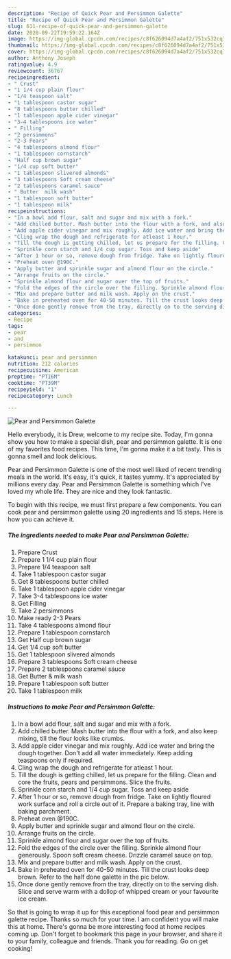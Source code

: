 ```yaml
---
description: "Recipe of Quick Pear and Persimmon Galette"
title: "Recipe of Quick Pear and Persimmon Galette"
slug: 611-recipe-of-quick-pear-and-persimmon-galette
date: 2020-09-22T19:59:22.164Z
image: https://img-global.cpcdn.com/recipes/c8f626094d7a4af2/751x532cq70/pear-and-persimmon-galette-recipe-main-photo.jpg
thumbnail: https://img-global.cpcdn.com/recipes/c8f626094d7a4af2/751x532cq70/pear-and-persimmon-galette-recipe-main-photo.jpg
cover: https://img-global.cpcdn.com/recipes/c8f626094d7a4af2/751x532cq70/pear-and-persimmon-galette-recipe-main-photo.jpg
author: Anthony Joseph
ratingvalue: 4.9
reviewcount: 36767
recipeingredient:
- " Crust"
- "1 1/4 cup plain flour"
- "1/4 teaspoon salt"
- "1 tablespoon castor sugar"
- "8 tablespoons butter chilled"
- "1 tablespoon apple cider vinegar"
- "3-4 tablespoons ice water"
- " Filling"
- "2 persimmons"
- "2-3 Pears"
- "4 tablespoons almond flour"
- "1 tablespoon cornstarch"
- "Half cup brown sugar"
- "1/4 cup soft butter"
- "1 tablespoon slivered almonds"
- "3 tablespoons Soft cream cheese"
- "2 tablespoons caramel sauce"
- " Butter  milk wash"
- "1 tablespoon soft butter"
- "1 tablespoon milk"
recipeinstructions:
- "In a bowl add flour, salt and sugar and mix with a fork."
- "Add chilled butter. Mash butter into the flour with a fork, and also keep mixing, till the flour looks like crumbs."
- "Add apple cider vinegar and mix roughly. Add ice water and bring the dough together. Don&#39;t add all water immediately. Keep adding teaspoons only if required."
- "Cling wrap the dough and refrigerate for atleast 1 hour."
- "Till the dough is getting chilled, let us prepare for the filling. Clean and core the fruits, pears and persimmons. Slice the fruits."
- "Sprinkle corn starch and 1/4 cup sugar. Toss and keep aside"
- "After 1 hour or so, remove dough from fridge. Take on lightly floured work surface and roll a circle out of it. Prepare a baking tray, line with baking parchment."
- "Preheat oven @190C."
- "Apply butter and sprinkle sugar and almond flour on the circle."
- "Arrange fruits on the circle."
- "Sprinkle almond flour and sugar over the top of fruits."
- "Fold the edges of the circle over the filling. Sprinkle almond flour generously. Spoon soft cream cheese. Drizzle caramel sauce on top."
- "Mix and prepare butter and milk wash. Apply on the crust."
- "Bake in preheated oven for 40-50 minutes. Till the crust looks deep brown. Refer to the half done galette in the pic below."
- "Once done gently remove from the tray, directly on to the serving dish. Slice and serve warm with a dollop of whipped cream or your favourite ice cream."
categories:
- Recipe
tags:
- pear
- and
- persimmon

katakunci: pear and persimmon 
nutrition: 212 calories
recipecuisine: American
preptime: "PT16M"
cooktime: "PT39M"
recipeyield: "1"
recipecategory: Lunch

---
```



![Pear and Persimmon Galette](https://img-global.cpcdn.com/recipes/c8f626094d7a4af2/751x532cq70/pear-and-persimmon-galette-recipe-main-photo.jpg)

Hello everybody, it is Drew, welcome to my recipe site. Today, I'm gonna show you how to make a special dish, pear and persimmon galette. It is one of my favorites food recipes. This time, I'm gonna make it a bit tasty. This is gonna smell and look delicious.

Pear and Persimmon Galette is one of the most well liked of recent trending meals in the world. It's easy, it's quick, it tastes yummy. It's appreciated by millions every day. Pear and Persimmon Galette is something which I've loved my whole life. They are nice and they look fantastic.




To begin with this recipe, we must first prepare a few components. You can cook pear and persimmon galette using 20 ingredients and 15 steps. Here is how you can achieve it.

<!--inarticleads1-->

##### The ingredients needed to make Pear and Persimmon Galette:

1. Prepare  Crust
1. Prepare 1 1/4 cup plain flour
1. Prepare 1/4 teaspoon salt
1. Take 1 tablespoon castor sugar
1. Get 8 tablespoons butter chilled
1. Take 1 tablespoon apple cider vinegar
1. Take 3-4 tablespoons ice water
1. Get  Filling
1. Take 2 persimmons
1. Make ready 2-3 Pears
1. Take 4 tablespoons almond flour
1. Prepare 1 tablespoon cornstarch
1. Get Half cup brown sugar
1. Get 1/4 cup soft butter
1. Get 1 tablespoon slivered almonds
1. Prepare 3 tablespoons Soft cream cheese
1. Prepare 2 tablespoons caramel sauce
1. Get  Butter &amp; milk wash
1. Prepare 1 tablespoon soft butter
1. Take 1 tablespoon milk




<!--inarticleads2-->

##### Instructions to make Pear and Persimmon Galette:

1. In a bowl add flour, salt and sugar and mix with a fork.
1. Add chilled butter. Mash butter into the flour with a fork, and also keep mixing, till the flour looks like crumbs.
1. Add apple cider vinegar and mix roughly. Add ice water and bring the dough together. Don&#39;t add all water immediately. Keep adding teaspoons only if required.
1. Cling wrap the dough and refrigerate for atleast 1 hour.
1. Till the dough is getting chilled, let us prepare for the filling. Clean and core the fruits, pears and persimmons. Slice the fruits.
1. Sprinkle corn starch and 1/4 cup sugar. Toss and keep aside
1. After 1 hour or so, remove dough from fridge. Take on lightly floured work surface and roll a circle out of it. Prepare a baking tray, line with baking parchment.
1. Preheat oven @190C.
1. Apply butter and sprinkle sugar and almond flour on the circle.
1. Arrange fruits on the circle.
1. Sprinkle almond flour and sugar over the top of fruits.
1. Fold the edges of the circle over the filling. Sprinkle almond flour generously. Spoon soft cream cheese. Drizzle caramel sauce on top.
1. Mix and prepare butter and milk wash. Apply on the crust.
1. Bake in preheated oven for 40-50 minutes. Till the crust looks deep brown. Refer to the half done galette in the pic below.
1. Once done gently remove from the tray, directly on to the serving dish. Slice and serve warm with a dollop of whipped cream or your favourite ice cream.




So that is going to wrap it up for this exceptional food pear and persimmon galette recipe. Thanks so much for your time. I am confident you will make this at home. There's gonna be more interesting food at home recipes coming up. Don't forget to bookmark this page in your browser, and share it to your family, colleague and friends. Thank you for reading. Go on get cooking!
